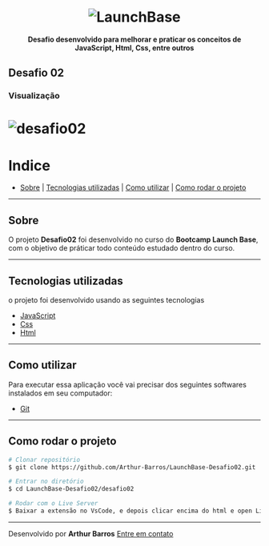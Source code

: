 <h1 align="center">
  <img src="https://camo.githubusercontent.com/268b1344409fac98c4eeda520482b6910c4ddcba/68747470733a2f2f73746f726167652e676f6f676c65617069732e636f6d2f676f6c64656e2d77696e642f626f6f7463616d702d6c61756e6368626173652f6c6f676f2e706e67" alt="LaunchBase">
</h1>

**<p align="center">Desafio desenvolvido para melhorar e praticar os conceitos de JavaScript, Html, Css, entre outros</p>**

## Desafio 02

### Visualização
<h1>
  <img src="https://ik.imagekit.io/xlj9cejf8v/desafio02_ssvUzC5wu.gif" alt="desafio02">
</h1>

# Indice
- [Sobre](#sobre) | [Tecnologias utilizadas](#tecnologias-utilizadas) | [Como utilizar](#como-utilizar) | [Como rodar o projeto](#como-rodar-o-projeto)

---

## Sobre

O projeto **Desafio02** foi desenvolvido no curso do **Bootcamp Launch Base**, com o objetivo de práticar todo conteúdo estudado dentro do curso. 

---

## Tecnologias utilizadas

o projeto foi desenvolvido usando as seguintes tecnologias

- [JavaScript](https://developer.mozilla.org/pt-BR/docs/Web/JavaScript)
- [Css](https://www.w3schools.com/Css/)
- [Html](https://www.w3schools.com/html/)

---

## Como utilizar
Para executar essa aplicação você vai precisar dos seguintes softwares instalados em seu computador:
- [Git](https://git-scm.com/)

---

## Como rodar o projeto

```bash
# Clonar repositório
$ git clone https://github.com/Arthur-Barros/LaunchBase-Desafio02.git

# Entrar no diretório
$ cd LaunchBase-Desafio02/desafio02

# Rodar com o Live Server
$ Baixar a extensão no VsCode, e depois clicar encima do html e open Live Sever, por padrão é a localhost:5000.

```
---

Desenvolvido por **Arthur Barros** [Entre em contato](https://www.linkedin.com/in/arthur-barros-/)
